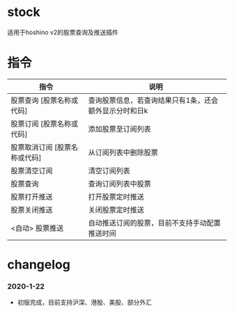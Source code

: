 # stock
适用于hoshino v2的股票查询及推送插件

# 指令
指令 | 说明
-- | --
股票查询 [股票名称或代码] | 查询股票信息，若查询结果只有1条，还会额外显示分时和日k
股票订阅 [股票名称或代码] | 添加股票至订阅列表
股票取消订阅 [股票名称或代码] | 从订阅列表中删除股票
股票清空订阅 | 清空订阅列表
股票查询 | 查询订阅列表中股票
股票打开推送 | 打开股票定时推送
股票关闭推送 | 关闭股票定时推送
<自动> 股票推送 | 自动推送订阅的股票，目前不支持手动配置推送时间

# changelog
### 2020-1-22
- 初版完成，目前支持沪深、港股、美股、部分外汇
